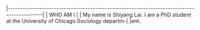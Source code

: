 |--------------------------------------------------------------------------------------------|
|                                         WHO AM I                                           |
|  My name is Shiyang Lai. I am a PhD student at the University of Chicago Sociology departm-|
|ent. 